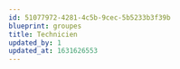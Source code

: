 ```yaml
---
id: 51077972-4281-4c5b-9cec-5b5233b3f39b
blueprint: groupes
title: Technicien
updated_by: 1
updated_at: 1631626553
---
```


